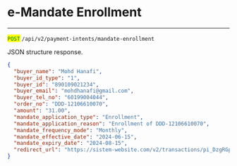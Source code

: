 # e-Mandate Enrollment

***

<mark style="color:green;">`POST`</mark> `/api/v2/payment-intents/mandate-enrollment`

JSON structure response.



```json
{
  "buyer_name": "Mohd Hanafi",
  "buyer_id_type": "1",
  "buyer_id": "890109021234",
  "buyer_email": "mohdhanafi@gmail.com",
  "buyer_tel_no": "60199004044",
  "order_no": "DDD-12106610070",
  "amount": "31.00",
  "mandate_application_type": "Enrollment",
  "mandate_application_reason": "Enrollment of DDD-12106610070",
  "mandate_frequency_mode": "Monthly",
  "mandate_effective_date": "2024-06-15",
  "mandate_expiry_date": "2024-08-15",
  "redirect_url": "https://sistem-website.com/v2/transactions/pi_DzgRGp/pay"
}
```

